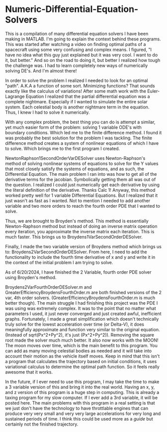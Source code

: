 # Numeric-Differential-Equation-Solvers
This is a compilation of many differential equation solvers I have been making in MATLAB. 
I'm going to explain the context behind these programs.
This was started after watching a video on finding optimal paths of a spacecraft using some very confusing and complex means. I figured, "I have no idea what this guy just explained but it was very cool. I want to do it, but better." And so on the road to doing it, but better I realized how tough the challenge was. I had to learn completely new ways of numerically solving DE's. And I'm almost there!

In order to solve the problem I realized I needed to look for an optimal "path". A.K.A a function of some sort. Minimizing functions? That sounds exactly like the calculus of variations! After some math work with the Euler-Lagrange Equation I realized that the partial differential equation was a complete nightmare. Especially if I wanted to simulate the entire solar system. Each celestial body is another nightmare term in the equation. Thus, I knew I had to solve it numerically.

With any complex problem, the best thing you can do is attempt a similar, yet much easier form of the problem: solving 1 variable ODE's with boundary conditions. Which led me to the finite difference method. I found it was probably the best solution for the problem I was tackling. The finite difference method creates a system of nonlinear equations of which I have to solve. Which brings me to the first program I created.

NewtonRaphson1SecondOrderVarDESolver uses Newton-Raphson's method of solving nonlinear systems of equations to solve for the Y values that most closely satisfy the systems of equations, and as such, the Differential Equation. The main problem I ran into was how to get all of the derivative terms for the jacobian. Symbolically getting them all was out of the question. I realized I could just numerically get each derivative by using the literal definition of the derivative. Thanks Calc 1!
Anyway, this method worked pretty well for 1 variable Differential Equations. But I realized that it just wasn't as fast as I wanted. Not to mention I needed to add another variable and two more orders to reach the fourth order PDE that I wanted to solve.

Thus, we are brought to Broyden's method. This method is essentially Newton-Raphson method but instead of doing an inverse matrix operation every iteration, you approximate the inverse matrix each iteration. This is much faster.
This brings us to Broydens1VarSecondOrderDESolver.

Finally, I made the two variable version of Broydens method which brings us to:
Broydens2VarSecondOrderDESolver. From here, I need to add the functionality to include the fourth time derivative of x and y and write it in the context of the initial problem I am trying to solve.

As of 6/20/2024, I have finished the 2 Variable, fourth order PDE solver using Broyden's method.

Broydens2VarFourthOrderDESolver.m and GreaterEfficiencyBroydensFourthOrder.m are both finished versions of the 2 var, 4th order solvers. (GreaterEfficiencyBroydensFourthOrder.m is much better though). The main struggle I had finishing this project was the PDE I was using was extremely complex. It was to the point that no matter what parameters I used, it just never converged and just created awful, inefficient graphs. Fortunately, I made a great simplification which doesn't technically truly solve for the lowest acceleration over time (or Delta-V), it does meaningfully approximate and function very similar to the original equation. (Instead of sqrt(Px^2+Py^2), it's just (Px^2+Py^2)). Removing the square root made the solver much much better. It also now works with the MOON! The moon moves over time, which is the main benefit to this program. You can add as many moving celestial bodies as needed and it will take into account their motion as the vehicle itself moves. Keep in mind that this isn't a program that calculates the trajectory based on initial conditions, it uses variational calculus to determine the optimal path function. So it feels really awesome that it works.

In the future, if I ever need to use this program, I may take the time to make a 3 variable version of this and bring it into the real world. Having an x, y, and z version of this program is a huge step in computing. This is already a taxing program for my slow computer. If I ever add a 3rd variable, it will be posted here. The main problems with this program in a real setting is that we just don't have the technology to have throttlable engines that can produce very very small and very very large accelerations for very long and sustained periods of time. I think this could be used more as a _guide_ but certainly not the finished trajectory.
